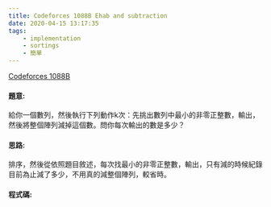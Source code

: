 ```yaml
---
title: Codeforces 1088B Ehab and subtraction
date: 2020-04-15 13:17:35
tags:
    - implementation
    - sortings
    - 簡單
---
```

[Codeforces 1088B](https://codeforces.com/problemset/problem/1088/B)
<!-- more -->

#### 題意:
給你一個數列，然後執行下列動作k次：先挑出數列中最小的非零正整數，輸出，然後將整個陣列減掉這個數。問你每次輸出的數是多少？

#### 思路:
排序，然後從依照題目敘述，每次找最小的非零正整數，輸出，只有減的時候紀錄目前為止減了多少，不用真的減整個陣列，較省時。

#### 程式碼:
<script src="https://gist.github.com/Daviswww/e573aee1ccb5f6ffd757ec02c778c7a6.js"></script>